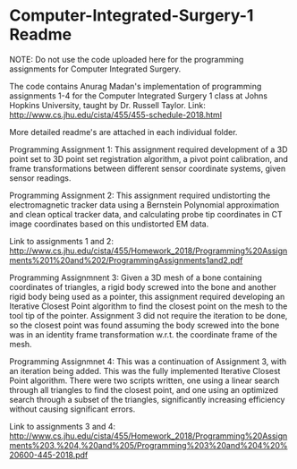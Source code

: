 # Computer-Integrated-Surgery-1 Readme

NOTE: Do not use the code uploaded here for the programming assignments for Computer Integrated Surgery. 

The code contains Anurag Madan's implementation of programming assignments 1-4 for the Computer Integrated Surgery 1 class at Johns Hopkins University, taught by Dr. Russell Taylor. 
Link: http://www.cs.jhu.edu/cista/455/455-schedule-2018.html

More detailed readme's are attached in each individual folder. 

Programming Assignment 1: 
This assignment required development of a 3D point set to 3D point set registration algorithm, a pivot point calibration, and frame transformations between different sensor coordinate systems, given sensor readings. 

Programming Assignment 2: 
This assignment required undistorting the electromagnetic tracker data using a Bernstein Polynomial approximation and clean optical tracker data, and calculating probe tip coordinates in CT image coordinates based on this undistorted EM data. 

Link to assignments 1 and 2: http://www.cs.jhu.edu/cista/455/Homework_2018/Programming%20Assignments%201%20and%202/ProgrammingAssignments1and2.pdf


Programming Assignmnent 3: 
 Given a 3D mesh of a bone containing coordinates of triangles, a rigid body screwed into the bone and another rigid body being used as a pointer, this assignment required developing an Iterative Closest Point algorithm to find the closest point on the mesh to the tool tip of the pointer. Assignment 3 did not require the iteration to be done, so the closest point was found assuming the body screwed into the bone was in an identity frame transformation w.r.t. the coordinate frame of the mesh. 
 
 Programming Assignmnet 4:
 This was a continuation of Assignment 3, with an iteration being added. This was the fully implemented Iterative Closest Point algorithm. There were two scripts written, one using a linear search through all triangles to find the closest point, and one using an optimized search through a subset of the triangles, significantly increasing efficiency without causing significant errors. 
 
 Link to assignments 3 and 4:
 http://www.cs.jhu.edu/cista/455/Homework_2018/Programming%20Assignments%203,%204,%20and%205/Programming%203%20and%204%20%20600-445-2018.pdf
 
 
 
